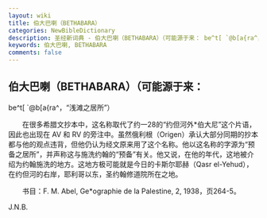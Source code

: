 ```yaml
---
layout: wiki
title: 伯大巴喇（BETHABARA）
categories: NewBibleDictionary
description: 圣经新词典 - 伯大巴喇（BETHABARA）（可能源于来： be^t[ `@b[a{ra^，“浅滩之居所”）
keywords: 伯大巴喇, BETHABARA
comments: false
---
```


## 伯大巴喇（BETHABARA）（可能源于来：

be^t[ `@b[a{ra^，“浅滩之居所”）

　　在很多希腊文抄本中，这名称取代了约一28的“约但河外*伯大尼”这个片语，因此也出现在 AV 和 RV 的旁注中。虽然俄利根（Origen）承认大部分同期的抄本都与他的观点违背，但他仍认为经文原来用了这个名称。他以这名称的字源为“预备之居所”，并声称这与施洗约翰的“预备”有关。他又说，在他的年代，这地被介绍为约翰施洗的地方。这地方极可能就是今日的卡斯尔耶赫（Qasr el-Yehud），在约但河的右岸，耶利哥以东，圣约翰修道院所在之地。

　　书目：F. M. Abel, Ge*ographie de la Palestine, 2, 1938，页264-5。

J.N.B.






